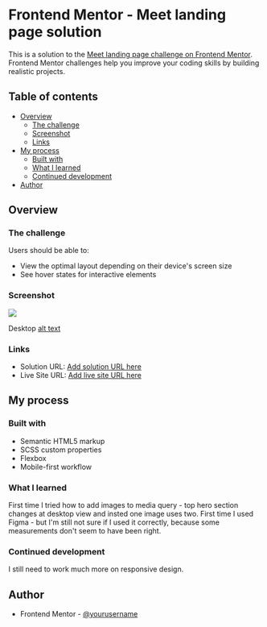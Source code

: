 # Frontend Mentor - Meet landing page solution

This is a solution to the [Meet landing page challenge on Frontend Mentor](https://www.frontendmentor.io/challenges/meet-landing-page-rbTDS6OUR). Frontend Mentor challenges help you improve your coding skills by building realistic projects. 

## Table of contents

- [Overview](#overview)
  - [The challenge](#the-challenge)
  - [Screenshot](#screenshot)
  - [Links](#links)
- [My process](#my-process)
  - [Built with](#built-with)
  - [What I learned](#what-i-learned)
  - [Continued development](#continued-development)
- [Author](#author)



## Overview

### The challenge

Users should be able to:

- View the optimal layout depending on their device's screen size
- See hover states for interactive elements

### Screenshot

![](./screenshot.jpg)

Desktop
[alt text](image.png)

### Links

- Solution URL: [Add solution URL here](https://github.com/SamoPinter/meet-landing-page)
- Live Site URL: [Add live site URL here](https://samopinter.github.io/meet-landing-page/)

## My process

### Built with

- Semantic HTML5 markup
- SCSS custom properties
- Flexbox
- Mobile-first workflow


### What I learned

First time I tried how to add images to media query - top hero section changes at desktop view and insted one image uses two. First time I used Figma - but I'm still not sure if I used it correctly, because some measurements don't seem to have been right.  


### Continued development

I still need to work much more on responsive design. 


## Author

- Frontend Mentor - [@yourusername](https://www.frontendmentor.io/profile/SamoPinter)

